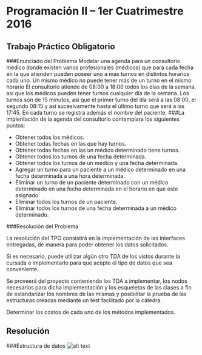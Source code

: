 # Programación II – 1er Cuatrimestre 2016
## Trabajo Práctico Obligatorio
###Enunciado del Problema
Modelar una agenda para un consultorio médico donde existen varios profesionales (médicos) que para cada fecha en la que atienden pueden poseer uno a más turnos en distintos horarios cada uno. Un mismo médico no puede tener más de un turno en el mismo horario 
El consultorio atiende de 08:00 a 18:00 todos los días de la semana, así que los médicos pueden tener turnos cualquier día de la semana. Los turnos son de 15 minutos, así que el primer turno del día será a las 08:00, el segundo 08:15 y así sucesivamente hasta el último turno que será a las 17:45. En cada turno se registra además el nombre del paciente.
###La implentación de la agenda del consultorio contemplara los siguientes puntos:

* Obtener todos los médicos. 
* Obtener todas fechas en las que hay turnos.
* Obtener todas fechas en las un médico determinado tiene turnos. 
* Obtener todos los turnos de una fecha determinada.
* Obtener todos los turnos de un médico y una fecha determinada. 
* Agregar un turno para un paciente a un médico determinado en una fecha determinada a una hora determinada.
* Eliminar un turno de un paciente determinado con un médico determinado en una fecha determinada en el horario en que este asignado. 
* Eliminar todos los turnos de un paciente. 
* Eliminar todos los turnos de una fecha determinada a un médico determinado. 

###Resolución del Problema

La resolución del TPO consistirá en la implementación de las interfaces entregadas, de manera para poder obtener los datos solicitados.

Si es necesario, puede utilizar algún otro TDA de los vistos durante la cursada e implementarlo para que acepte el tipo de datos que sea conveniente.

Se proveerá del proyecto conteniendo los TDA a implementar, los nodos necesarios para dicha implementación y los esqueletos de las clases a fin de estandarizar los nombres de las mismas y posibilitar la prueba de las estructuras creadas mediante un test facilitado por la cátedra.

Determinar los costos de cada uno de los métodos implementados.

## Resolución
###Estructura de datos
![alt text](https://raw.githubusercontent.com/damjtoh/programacion2-TPO/master/TPO.png "Estructura de datos")
